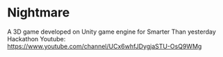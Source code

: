 # Nightmare
A 3D game developed on Unity game engine for Smarter Than yesterday Hackathon
Youtube: https://www.youtube.com/channel/UCx6whfJDygjaSTU-OsQ9WMg
